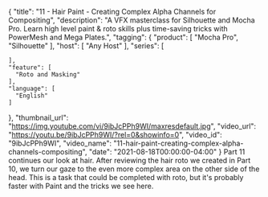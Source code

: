 {
  "title": "11 - Hair Paint - Creating Complex Alpha Channels for Compositing",
  "description": "A VFX masterclass for Silhouette and Mocha Pro. Learn high level paint & roto skills plus time-saving tricks with PowerMesh and Mega Plates.",
  "tagging": {
    "product": [
      "Mocha Pro",
      "Silhouette"
    ],
    "host": [
      "Any Host"
    ],
    "series": [

    ],
    "feature": [
      "Roto and Masking"
    ],
    "language": [
      "English"
    ]
  },
  "thumbnail_url": "https://img.youtube.com/vi/9ibJcPPh9WI/maxresdefault.jpg",
  "video_url": "https://youtu.be/9ibJcPPh9WI/?rel=0&showinfo=0",
  "video_id": "9ibJcPPh9WI",
  "video_name": "11-hair-paint-creating-complex-alpha-channels-compositing",
  "date": "2021-08-18T00:00:00-04:00"
}
Part 11 continues our look at hair. After reviewing the hair roto we created in Part 10, we turn our gaze to the even more complex area on the other side of the head. This is a task that could be completed with roto, but it's probably faster with Paint and the tricks we see here.